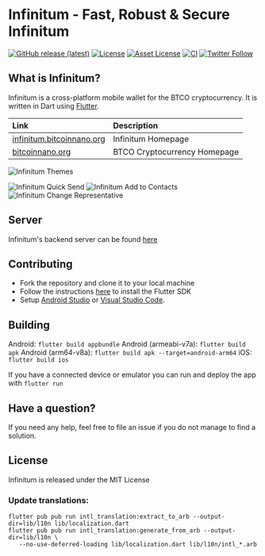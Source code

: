 # Infinitum - Fast, Robust & Secure Infinitum

[![GitHub release (latest)](https://img.shields.io/github/v/release/appditto/natrium_wallet_flutter)](https://github.com/appditto/natrium_wallet_flutter/releases) [![License](https://img.shields.io/badge/license-MIT-green)](https://github.com/appditto/natrium_wallet_flutter/blob/master/LICENSE) [![Asset License](https://img.shields.io/badge/asset%20license-proprietary-orange)](https://github.com/appditto/natrium_wallet_flutter/blob/master/LICENSE) [![CI](https://github.com/appditto/natrium_wallet_flutter/workflows/CI/badge.svg)](https://github.com/appditto/natrium_wallet_flutter/actions?query=workflow%3ACI) [![Twitter Follow](https://img.shields.io/twitter/follow/NatriumIO?style=social)](https://twitter.com/intent/follow?screen_name=NatriumIO)


## What is Infinitum?

Infinitum is a cross-platform mobile wallet for the BTCO cryptocurrency. It is written in Dart using [Flutter](https://flutter.io).

| Link | Description |
| :----- | :------ |
[infinitum.bitcoinnano.org](https://infinitum.bitcoinnano.org) | Infinitum Homepage
[bitcoinnano.org](https://bitcoinnano.org) | BTCO Cryptocurrency Homepage

![Infinitum Themes](https://infinitum.bitcoinnano.org/assets/natrium-themes.jpg)

![Infinitum Quick Send](https://infinitum.bitcoinnano.org/assets/natrium-qt-1.gif) ![Infinitum Add to Contacts](https://infinitum.bitcoinnano.org/assets/natrium-qt-2.gif) ![Infinitum Change Representative](https://infinitum.bitcoinnano.org/assets/natrium-qt-4.gif)

## Server

Infinitum's backend server can be found [here](https://github.com/BitcoinNanoLabs/btco-wallet-server)

## Contributing

* Fork the repository and clone it to your local machine
* Follow the instructions [here](https://flutter.io/docs/get-started/install) to install the Flutter SDK
* Setup [Android Studio](https://flutter.io/docs/development/tools/android-studio) or [Visual Studio Code](https://flutter.io/docs/development/tools/vs-code).

## Building

Android: `flutter build appbundle`
Android (armeabi-v7a): `flutter build apk`
Android (arm64-v8a): `flutter build apk --target=android-arm64`
iOS: `flutter build ios`

If you have a connected device or emulator you can run and deploy the app with `flutter run`

## Have a question?

If you need any help, feel free to file an issue if you do not manage to find a solution.

## License

Infinitum is released under the MIT License

### Update translations:

```
flutter pub pub run intl_translation:extract_to_arb --output-dir=lib/l10n lib/localization.dart
flutter pub pub run intl_translation:generate_from_arb --output-dir=lib/l10n \
   --no-use-deferred-loading lib/localization.dart lib/l10n/intl_*.arb
```

